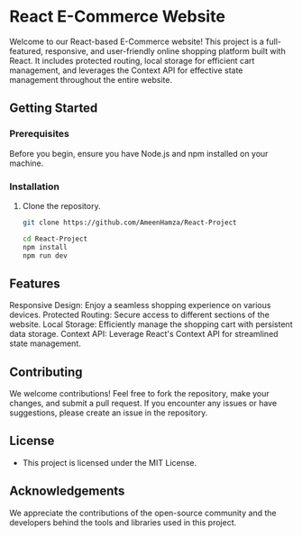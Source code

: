 # React E-Commerce Website

Welcome to our React-based E-Commerce website! This project is a full-featured, responsive, and user-friendly online shopping platform built with React. It includes protected routing, local storage for efficient cart management, and leverages the Context API for effective state management throughout the entire website.

## Getting Started

### Prerequisites

Before you begin, ensure you have Node.js and npm installed on your machine.

### Installation

1. Clone the repository.
   ```bash
   git clone https://github.com/AmeenHamza/React-Project

   cd React-Project
   npm install
   npm run dev

## Features
Responsive Design: Enjoy a seamless shopping experience on various devices.
Protected Routing: Secure access to different sections of the website.
Local Storage: Efficiently manage the shopping cart with persistent data storage.
Context API: Leverage React's Context API for streamlined state management.

## Contributing
We welcome contributions! Feel free to fork the repository, make your changes, and submit a pull request. If you encounter any issues or have suggestions, please create an issue in the repository.

## License
* This project is licensed under the MIT License.

## Acknowledgements
We appreciate the contributions of the open-source community and the developers behind the tools and libraries used in this project.
